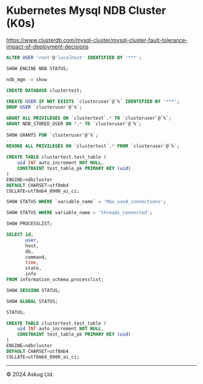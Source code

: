 # Kubernetes Mysql NDB Cluster (K0s)

<https://www.clusterdb.com/mysql-cluster/mysql-cluster-fault-tolerance-impact-of-deployment-decisions>

~~~ sql
ALTER USER 'root'@'localhost' IDENTIFIED BY '***';
~~~

~~~ sql
SHOW ENGINE NDB STATUS;
~~~

~~~ bash
ndb_mgm -e show
~~~


~~~ sql
CREATE DATABASE clustertest;
--
CREATE USER IF NOT EXISTS `clusteruser`@`%` IDENTIFIED BY '***';
DROP USER `clusteruser`@`%`;
~~~

~~~ sql
GRANT ALL PRIVILEGES ON `clustertest`.* TO `clusteruser`@`%`;
GRANT NDB_STORED_USER ON *.* TO `clusteruser`@`%`;
--
SHOW GRANTS FOR `clusteruser`@`%`;
--
REVOKE ALL PRIVILEGES ON `clustertest`.* FROM `clusteruser`@`%`;
~~~

~~~ sql
CREATE TABLE clustertest.test_table (
	uid INT auto_increment NOT NULL,
	CONSTRAINT test_table_pk PRIMARY KEY (uid)
)
ENGINE=ndbcluster
DEFAULT CHARSET=utf8mb4
COLLATE=utf8mb4_0900_ai_ci;
~~~

~~~ sql
SHOW STATUS WHERE `variable_name` = 'Max_used_connections';
~~~

~~~ sql
SHOW STATUS WHERE variable_name = 'threads_connected';
~~~

~~~ sql
SHOW PROCESSLIST;
~~~

~~~ sql
SELECT id,
       user,
       host,
       db,
       command,
       time,
       state,
       info
FROM information_schema.processlist;
~~~

~~~ sql
SHOW SESSION STATUS;
~~~

~~~ sql
SHOW GLOBAL STATUS;
~~~

~~~ sql
STATUS;
~~~

~~~ sql
CREATE TABLE clustertest.test_table (
	uid INT auto_increment NOT NULL,
	CONSTRAINT test_table_pk PRIMARY KEY (uid)
)
ENGINE=ndbcluster
DEFAULT CHARSET=utf8mb4
COLLATE=utf8mb4_0900_ai_ci;
~~~

---

&copy; 2024 Askug Ltd.
